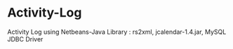 # Activity-Log
Activity Log
using Netbeans-Java
Library : rs2xml, jcalendar-1.4.jar, MySQL JDBC Driver

